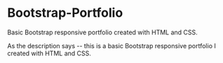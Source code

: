 # Bootstrap-Portfolio

Basic Bootstrap responsive portfolio created with HTML and CSS.

As the description says -- this is a basic Bootstrap responsive portfolio I created with HTML and CSS.
